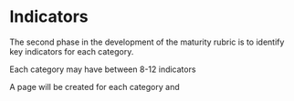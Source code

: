 # Indicators

The second phase in the development of the maturity rubric is to identify key 
indicators for each category. 

Each category may have between 8-12 indicators

A page will be created for each category and 